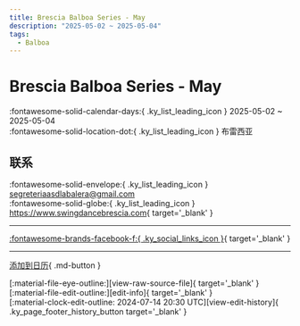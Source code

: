 ```yaml
---
title: Brescia Balboa Series - May
description: "2025-05-02 ~ 2025-05-04"
tags:
  - Balboa
---
```


# Brescia Balboa Series - May 

:fontawesome-solid-calendar-days:{ .ky_list_leading_icon } 2025-05-02 ~ 2025-05-04  
:fontawesome-solid-location-dot:{ .ky_list_leading_icon } 布雷西亚  

## 联系

:fontawesome-solid-envelope:{ .ky_list_leading_icon } <segreteriaasdlabalera@gmail.com>  
:fontawesome-solid-globe:{ .ky_list_leading_icon } <https://www.swingdancebrescia.com>{ target='_blank' }  

---

 [:fontawesome-brands-facebook-f:{ .ky_social_links_icon }](https://www.facebook.com/ASDLaBalera){ target='_blank' }

---

[添加到日历](https://swing.news/ics/zh-Hans/2025/it/brescia-balboa-series-may-2025.ics){ .md-button }

<div class="ky_page_footer" markdown>
<div class="ky_page_footer_trailing" markdown="span">
[:material-file-eye-outline:][view-raw-source-file]{ target='_blank' }
[:material-file-edit-outline:][edit-info]{ target='_blank' }
</div>
<div class="ky_page_footer_leading" markdown="span">
[:material-clock-edit-outline: 2024-07-14 20:30 UTC][view-edit-history]{ .ky_page_footer_history_button target='_blank' }
</div>
</div>

[view-raw-source-file]: https://github.com/swingdance/events/blob/main/2025/it/brescia-balboa-series-may-2025.json "查看原始源文件"
[edit-info]: https://github.com/swingdance/events/issues/new?assignees=&labels=update+event&projects=&template=03-update_entity.yml&title=%5B2025%2Fit%5D%20Brescia%20Balboa%20Series%20-%20May&region=it&year=2025&id=brescia-balboa-series-may-2025&name=Brescia%20Balboa%20Series%20-%20May&org_id= "编辑信息"

[view-edit-history]: https://github.com/swingdance/events/commits/main/2025/it/brescia-balboa-series-may-2025.json "查看编辑历史"
